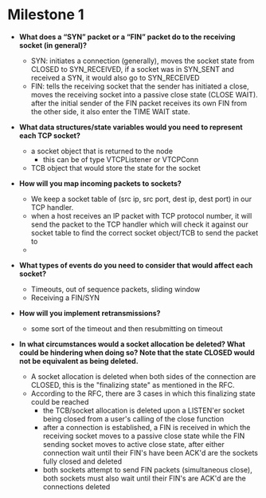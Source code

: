 # Milestone 1


- **What does a “SYN” packet or a “FIN” packet do to the receiving socket (in general)?**
  - SYN: initiates a connection (generally), moves the socket state from CLOSED to SYN_RECEIVED, if a socket was in SYN_SENT and received a SYN, it would also go to SYN_RECEIVED
  - FIN: tells the receiving socket that the sender has initiated a close, moves the receiving socket into a passive close state (CLOSE WAIT). after the initial sender of the FIN packet receives its own FIN from the other side, it also enter the TIME WAIT state.


- **What data structures/state variables would you need to represent each TCP socket?**
    - a socket object that is returned to the node
      - this can be of type VTCPListener or VTCPConn 
    - TCB object that would store the state for the socket 

- **How will you map incoming packets to sockets?**
  - We keep a socket table of (src ip, src port, dest ip, dest port) in our TCP handler.
  - when a host receives an IP packet with TCP protocol number, it will send the packet to the TCP handler which will check it against our socket table to find the correct socket object/TCB to send the packet to
  - 

- **What types of events do you need to consider that would affect each socket?**
    - Timeouts, out of sequence packets, sliding window
    - Receiving a FIN/SYN

- **How will you implement retransmissions?**
    - some sort of the timeout and then resubmitting on timeout 

- **In what circumstances would a socket allocation be deleted? What could be hindering when doing so? Note that the state CLOSED would not be equivalent as being deleted.**
  - A socket allocation is deleted when both sides of the connection are CLOSED, this is the "finalizing state" as mentioned in the RFC.
  - According to the RFC, there are 3 cases in which this finalizing state could be reached
    - the TCB/socket allocation is deleted upon a LISTEN'er socket being closed from a user's calling of the close function
    - after a connection is established, a FIN is received in which the receiving socket moves to a passive close state while the FIN sending socket moves to active close state, after either connection wait until their FIN's have been ACK'd are the sockets fully closed and deleted
    - both sockets attempt to send FIN packets (simultaneous close), both sockets must also wait until their FIN's are ACK'd are the connections deleted
